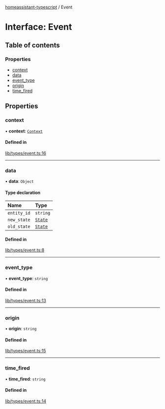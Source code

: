 [homeassistant-typescript](../README.md) / Event

# Interface: Event

## Table of contents

### Properties

- [context](Event.md#context)
- [data](Event.md#data)
- [event\_type](Event.md#event_type)
- [origin](Event.md#origin)
- [time\_fired](Event.md#time_fired)

## Properties

### context

• **context**: [`Context`](Context.md)

#### Defined in

[lib/types/event.ts:16](https://github.com/benwainwright/hass-ts/blob/31505ab/src/lib/types/event.ts#L16)

___

### data

• **data**: `Object`

#### Type declaration

| Name | Type |
| :------ | :------ |
| `entity_id` | `string` |
| `new_state` | [`State`](State.md) |
| `old_state` | [`State`](State.md) |

#### Defined in

[lib/types/event.ts:8](https://github.com/benwainwright/hass-ts/blob/31505ab/src/lib/types/event.ts#L8)

___

### event\_type

• **event\_type**: `string`

#### Defined in

[lib/types/event.ts:13](https://github.com/benwainwright/hass-ts/blob/31505ab/src/lib/types/event.ts#L13)

___

### origin

• **origin**: `string`

#### Defined in

[lib/types/event.ts:15](https://github.com/benwainwright/hass-ts/blob/31505ab/src/lib/types/event.ts#L15)

___

### time\_fired

• **time\_fired**: `string`

#### Defined in

[lib/types/event.ts:14](https://github.com/benwainwright/hass-ts/blob/31505ab/src/lib/types/event.ts#L14)
